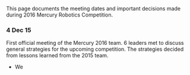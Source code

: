 This page documents the meeting dates and important decisions made during 2016 Mercury Robotics Competition.

### 4 Dec 15

First official meeting of the Mercury 2016 team. 6 leaders met to discuss general strategies for the upcoming competition.
The strategies decided from lessons learned from the 2015 team.

* We
